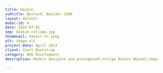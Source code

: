 ```yaml
---
title: Daikin
subtitle: Bestand, Baujahr 1980
layout: default
modal-id: 6
date: 2024-07-01
img: daikin-collage.jpg
thumbnail: daikin-tn.jpeg
alt: image-alt
project-date: April 2014
client: Start Bootstrap
category: Web Development
description: Modern designte und preisg&uuml;nstige Daikin W&auml;rmepumpe.

---
```

